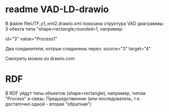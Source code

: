 # readme VAD-LD-drawio
В файле fileUTF_v1_xml2.drawio.xml показана структура VAD диаграммы: 3 обекта типа "shape=rectangle;rounded=1, например:

id="3" value="Process1" 

Два соединителя, котрые соединены через: source="3" target="4"

Смотреть можно из drawio.com

# RDF
В RDF уйдут типы объектов (shape=rectangle), например, типом "Process" и связь: Предшедственник (или последователь, т.е. достаточно одной - вторая "обратная")
